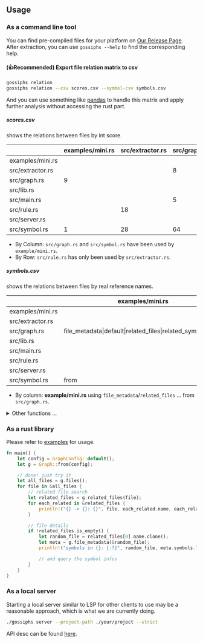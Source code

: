 ## Usage

### As a command line tool

You can find pre-compiled files for your platform
on [Our Release Page](https://github.com/williamfzc/gossiphs/releases). After extraction, you can use `gossiphs --help`
to find the corresponding help.

#### (👍Recommended) Export file relation matrix to csv

```bash
gossiphs relation
gossiphs relation --csv scores.csv --symbol-csv symbols.csv
```

And you can use something like [pandas](https://pandas.pydata.org/) to handle this matrix and apply further analysis
without accessing the rust part.

##### scores.csv

shows the relations between files by int score.

|                  | examples/mini.rs | src/extractor.rs | src/graph.rs | src/lib.rs | src/main.rs | src/rule.rs | src/server.rs | src/symbol.rs |
|------------------|------------------|------------------|--------------|------------|-------------|-------------|---------------|---------------|
| examples/mini.rs |                  |                  |              |            |             |             |               |               |
| src/extractor.rs |                  |                  | 8            |            |             |             | 1             |               |
| src/graph.rs     | 9                |                  |              |            | 23          |             | 5             |               |
| src/lib.rs       |                  |                  |              |            |             |             |               |               |
| src/main.rs      |                  |                  | 5            |            |             |             | 1             |               |
| src/rule.rs      |                  | 18               |              |            |             |             |               |               |
| src/server.rs    |                  |                  |              |            | 2           |             |               |               |
| src/symbol.rs    | 1                | 28               | 64           |            | 32          |             | 13            |

- By Column: `src/graph.rs` and `src/symbol.rs` have been used by `example/mini.rs`.
- By Row: `src/rule.rs` has only been used by `src/extractor.rs`.

##### **symbols.csv**

shows the relations between files by real reference names.

|                  | examples/mini.rs                                              | src/extractor.rs                | src/graph.rs                                                                                                                                                                                                                                              | src/lib.rs                         | src/main.rs                                                                             | src/rule.rs | src/server.rs | src/symbol.rs |
|------------------|---------------------------------------------------------------|---------------------------------|-----------------------------------------------------------------------------------------------------------------------------------------------------------------------------------------------------------------------------------------------------------|------------------------------------|-----------------------------------------------------------------------------------------|-------------|---------------|---------------|
| examples/mini.rs |                                                               |                                 |                                                                                                                                                                                                                                                           |                                    |                                                                                         |             |               |               |
| src/extractor.rs |                                                               |                                 | extract                                                                                                                                                                                                                                                   |                                    |                                                                                         |             | extract       |               |
| src/graph.rs     | file_metadata\|default\|related_files\|related_symbols\|files |                                 | related_files\|files                                                                                                                                                                                                                                      |                                    | file_metadata\|files\|empty\|related_files                                              |             |               |               |
| src/lib.rs       |                                                               |                                 |                                                                                                                                                                                                                                                           |                                    |                                                                                         |             |               |               |
| src/main.rs      |                                                               | default                         |                                                                                                                                                                                                                                                           |                                    | main                                                                                    |             |               |               |
| src/rule.rs      |                                                               | get_rule                        |                                                                                                                                                                                                                                                           |                                    |                                                                                         |             |               |               |
| src/server.rs    |                                                               |                                 |                                                                                                                                                                                                                                                           |                                    |                                                                                         | server_main |               |               |
| src/symbol.rs    | from                                                          | new\|id\|new_ref\|from\|new_def | list_definitions\|list_symbols\|id\|link_symbol_to_symbol\|link_file_to_symbol\|list_references_by_definition\|enhance_symbol_to_symbol\|get_symbol\|from\|new\|add_symbol\|add_file\|list_references\|pairs_between_files\|list_definitions_by_reference | new\|id\|from\|pairs_between_files | list_references_by_definition\|new\|from\|list_definitions_by_reference\|get_symbol\|id |

- By column: **example/mini.rs** using `file_metadata`/`related_files` ... from `src/graph.rs`.

<details><summary>Other functions ...</summary>

#### Diff with context

```bash
# diff between HEAD and HEAD~1
gossiphs diff

# custom diff
gossiphs diff --target HEAD~5
gossiphs diff --target d18a5db39752d244664a23f74e174448b66b5b7e

# output json
gossiphs diff --json
```

output:

```text
src/services/user-info/index.ts
├── src/background-script/driveUploader.ts (ADDED)
├── src/background-script/task.ts (DELETED)
├── scripts/download-config.js (DELETED)
├── src/background-script/sdk.ts
├── src/services/user-info/listener.ts
├── src/services/config/index.ts
├── src/content-script/modal.ts
├── src/background-script/help-center.ts
```

- ADDED: Refers to file relationships added in this diff
- DELETED: Refers to file relationships deleted in this diff
- Others: Refers to file relationships that were not affected by this diff and originally existed

#### Obsidian Graph

For example, you can use this command to generate
an [obsidian vault](https://help.obsidian.md/Getting+started/Create+a+vault):

```bash
gossiphs obsidian --project-path . --vault-dir ./target_vault
```

and get a code relation graph:

<img width="644" alt="image" src="https://github.com/williamfzc/gossiphs/assets/13421694/03a35063-56b4-4d23-8a24-612708030138">

</details>

### As a rust library

Please refer to [examples](examples) for usage.

```rust
fn main() {
    let config = GraphConfig::default();
    let g = Graph::from(config);

    // done! just try it
    let all_files = g.files();
    for file in &all_files {
        // related file search
        let related_files = g.related_files(file);
        for each_related in &related_files {
            println!("{} -> {}: {}", file, each_related.name, each_related.score);
        }

        // file details
        if !related_files.is_empty() {
            let random_file = related_files[0].name.clone();
            let meta = g.file_metadata(&random_file);
            println!("symbols in {}: {:?}", random_file, meta.symbols.len());

            // and query the symbol infos
        }
    }
}
```

### As a local server

Starting a local server similar to LSP for other clients to use may be a reasonable approach, which is what we are
currently doing.

```bash
./gossiphs server --project-path ./your/project --strict
```

API desc can be found [here](../src/server.rs).

